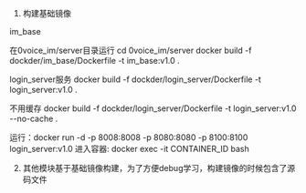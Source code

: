 1. 构建基础镜像

im_base

在0voice_im/server目录运行
cd 0voice_im/server
docker build  -f dockder/im_base/Dockerfile -t im_base:v1.0 .


login_server服务
docker build  -f dockder/login_server/Dockerfile -t login_server:v1.0 .

不用缓存
docker build  -f dockder/login_server/Dockerfile -t login_server:v1.0 --no-cache .


运行：docker run -d   -p 8008:8008 -p 8080:8080 -p 8100:8100 login_server:v1.0
进入容器: docker exec -it  CONTAINER_ID  bash 

2. 其他模块基于基础镜像构建，为了方便debug学习，构建镜像的时候包含了源码文件